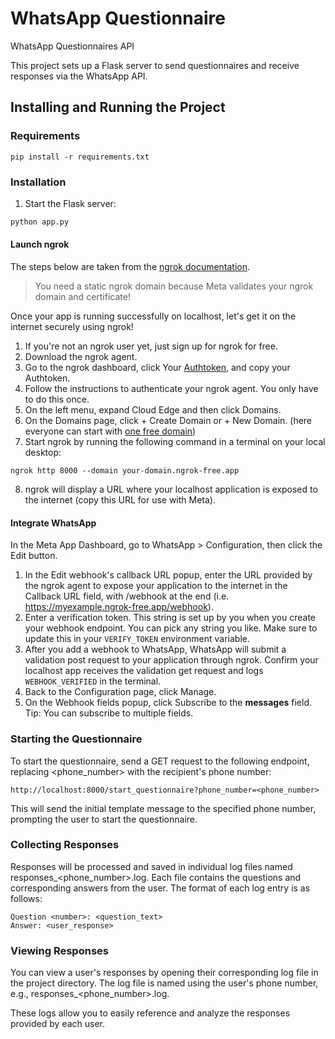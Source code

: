 # WhatsApp Questionnaire
WhatsApp Questionnaires API

This project sets up a Flask server to send questionnaires and receive responses via the WhatsApp API.

## Installing and Running the Project

### Requirements

`pip install -r requirements.txt`

### Installation

1. Start the Flask server:

```bash
python app.py
```

#### Launch ngrok

The steps below are taken from the [ngrok documentation](https://ngrok.com/docs/integrations/whatsapp/webhooks/).

> You need a static ngrok domain because Meta validates your ngrok domain and certificate!

Once your app is running successfully on localhost, let's get it on the internet securely using ngrok!

1. If you're not an ngrok user yet, just sign up for ngrok for free.
2. Download the ngrok agent.
3. Go to the ngrok dashboard, click Your [Authtoken](https://dashboard.ngrok.com/get-started/your-authtoken), and copy your Authtoken.
4. Follow the instructions to authenticate your ngrok agent. You only have to do this once.
5. On the left menu, expand Cloud Edge and then click Domains.
6. On the Domains page, click + Create Domain or + New Domain. (here everyone can start with [one free domain](https://ngrok.com/blog-post/free-static-domains-ngrok-users))
7. Start ngrok by running the following command in a terminal on your local desktop:

```
ngrok http 8000 --domain your-domain.ngrok-free.app
```

8. ngrok will display a URL where your localhost application is exposed to the internet (copy this URL for use with Meta).


#### Integrate WhatsApp

In the Meta App Dashboard, go to WhatsApp > Configuration, then click the Edit button.
1. In the Edit webhook's callback URL popup, enter the URL provided by the ngrok agent to expose your application to the internet in the Callback URL field, with /webhook at the end (i.e. https://myexample.ngrok-free.app/webhook).
2. Enter a verification token. This string is set up by you when you create your webhook endpoint. You can pick any string you like. Make sure to update this in your `VERIFY_TOKEN` environment variable.
3. After you add a webhook to WhatsApp, WhatsApp will submit a validation post request to your application through ngrok. Confirm your localhost app receives the validation get request and logs `WEBHOOK_VERIFIED` in the terminal.
4. Back to the Configuration page, click Manage.
5. On the Webhook fields popup, click Subscribe to the **messages** field. Tip: You can subscribe to multiple fields.


### Starting the Questionnaire

To start the questionnaire, send a GET request to the following endpoint, replacing <phone_number> with the recipient's phone number:

```
http://localhost:8000/start_questionnaire?phone_number=<phone_number>
```
This will send the initial template message to the specified phone number, prompting the user to start the questionnaire.

### Collecting Responses

Responses will be processed and saved in individual log files named responses_<phone_number>.log. Each file contains the questions and corresponding answers from the user. The format of each log entry is as follows:

```
Question <number>: <question_text>
Answer: <user_response>
```
### Viewing Responses
You can view a user's responses by opening their corresponding log file in the project directory. The log file is named using the user's phone number, e.g., responses_<phone_number>.log.

These logs allow you to easily reference and analyze the responses provided by each user.





